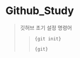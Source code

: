 # Github_Study

> 깃허브 초기 설정 명령어
>	> <pre><code>{git init}</code></pre>
>	>	<pre><code>{git}</code></pre>



